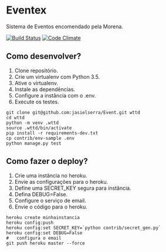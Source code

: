 # Eventex

Sistema de Eventos encomendado pela Morena.

[![Build Status](https://travis-ci.org/jasielserra/Event.svg?branch=master)](https://travis-ci.org/jasielserra/Event)
[![Code Climate](https://codeclimate.com/github/jasielserra/Event/badges/gpa.svg)](https://codeclimate.com/github/jasielserra/Event)


## Como desenvolver?

1. Clone repositório.
2. Crie um virtualenv com Python 3.5.
3. Ative o virtualenv.
4. Instale as dependências.
5. Configure a instância com o .env.
6. Execute os testes.

``` console
git clone git@github.com:jasielserra/Event.git wttd
cd wttd
python -m venv .wttd
source .wttd/bin/activate
pip install -r requirements-dev.txt
cp contrib/env-sample .env
python manage.py test
```

## Como fazer o deploy?

1. Crie uma instância no heroku.
2. Envie as configurações para o heroku.
3. Define uma SECRET_KEY segura para instância.
4. Defina DEBUG=False.
5. Configure o serviço de email.
6. Envie o código para o heroku.

``` console
heroku create minhainstancia
heroku config:push
heroku config:set SECRET_KEY=`python contrib/secret_gen.py`
heroku config:set DEBUG=False
#   configura o email
git push heroku master --force
```


